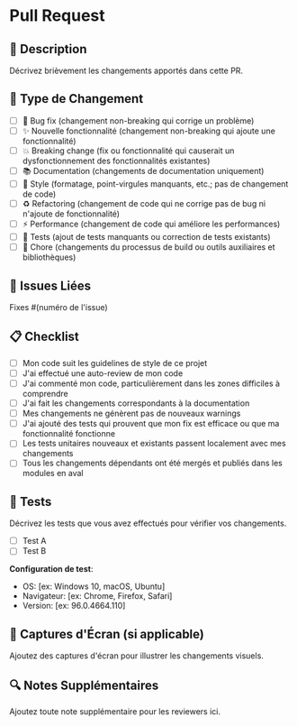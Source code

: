 # Pull Request

## 📝 Description
Décrivez brièvement les changements apportés dans cette PR.

## 🎯 Type de Changement
- [ ] 🐛 Bug fix (changement non-breaking qui corrige un problème)
- [ ] ✨ Nouvelle fonctionnalité (changement non-breaking qui ajoute une fonctionnalité)
- [ ] 💥 Breaking change (fix ou fonctionnalité qui causerait un dysfonctionnement des fonctionnalités existantes)
- [ ] 📚 Documentation (changements de documentation uniquement)
- [ ] 🎨 Style (formatage, point-virgules manquants, etc.; pas de changement de code)
- [ ] ♻️ Refactoring (changement de code qui ne corrige pas de bug ni n'ajoute de fonctionnalité)
- [ ] ⚡ Performance (changement de code qui améliore les performances)
- [ ] 🧪 Tests (ajout de tests manquants ou correction de tests existants)
- [ ] 🔧 Chore (changements du processus de build ou outils auxiliaires et bibliothèques)

## 🔗 Issues Liées
Fixes #(numéro de l'issue)

## 📋 Checklist
- [ ] Mon code suit les guidelines de style de ce projet
- [ ] J'ai effectué une auto-review de mon code
- [ ] J'ai commenté mon code, particulièrement dans les zones difficiles à comprendre
- [ ] J'ai fait les changements correspondants à la documentation
- [ ] Mes changements ne génèrent pas de nouveaux warnings
- [ ] J'ai ajouté des tests qui prouvent que mon fix est efficace ou que ma fonctionnalité fonctionne
- [ ] Les tests unitaires nouveaux et existants passent localement avec mes changements
- [ ] Tous les changements dépendants ont été mergés et publiés dans les modules en aval

## 🧪 Tests
Décrivez les tests que vous avez effectués pour vérifier vos changements.

- [ ] Test A
- [ ] Test B

**Configuration de test**:
- OS: [ex: Windows 10, macOS, Ubuntu]
- Navigateur: [ex: Chrome, Firefox, Safari]
- Version: [ex: 96.0.4664.110]

## 📸 Captures d'Écran (si applicable)
Ajoutez des captures d'écran pour illustrer les changements visuels.

## 🔍 Notes Supplémentaires
Ajoutez toute note supplémentaire pour les reviewers ici.

